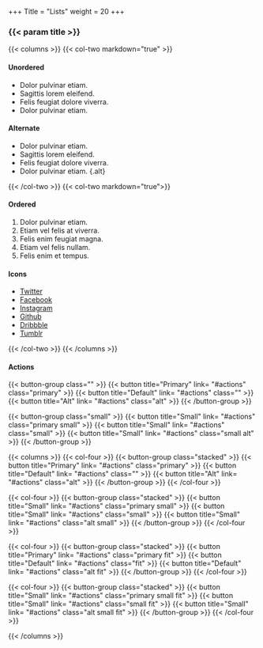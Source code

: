 +++
Title = "Lists"
weight = 20
+++

### {{< param title >}}

{{< columns >}}
{{< col-two markdown="true" >}}
#### Unordered 

- Dolor pulvinar etiam.
- Sagittis lorem eleifend.
- Felis feugiat dolore viverra.
- Dolor pulvinar etiam.

#### Alternate 

- Dolor pulvinar etiam.
- Sagittis lorem eleifend.
- Felis feugiat dolore viverra.
- Dolor pulvinar etiam.
{.alt}

{{< /col-two >}}
{{< col-two markdown="true">}}
#### Ordered
1. Dolor pulvinar etiam.
2. Etiam vel felis at viverra.
3. Felis enim feugiat magna.
4. Etiam vel felis nullam.
5. Felis enim et tempus.

#### Icons
<ul class="icons">
    <li><a href="#" class="icon brands fa-twitter"><span class="label">Twitter</span></a></li>
    <li><a href="#" class="icon brands fa-facebook-f"><span class="label">Facebook</span></a></li>
    <li><a href="#" class="icon brands fa-instagram"><span class="label">Instagram</span></a></li>
    <li><a href="#" class="icon brands fa-github"><span class="label">Github</span></a></li>
    <li><a href="#" class="icon brands fa-dribbble"><span class="label">Dribbble</span></a></li>
    <li><a href="#" class="icon brands fa-tumblr"><span class="label">Tumblr</span></a></li>
</ul>
{{< /col-two >}}
{{< /columns >}}


#### Actions


{{< button-group class="" >}}
    {{< button title="Primary" link= "#actions" class="primary" >}}
    {{< button title="Default" link= "#actions" class="" >}}
    {{< button title="Alt" link= "#actions" class="alt" >}}
{{< /button-group >}}

{{< button-group class="small" >}}
    {{< button title="Small" link= "#actions" class="primary small" >}}
    {{< button title="Small" link= "#actions" class="small" >}}
    {{< button title="Small" link= "#actions" class="small alt" >}}
{{< /button-group >}}

{{< columns >}}
{{< col-four >}}
{{< button-group class="stacked" >}}
    {{< button title="Primary" link= "#actions" class="primary" >}}
    {{< button title="Default" link= "#actions" class="" >}}
    {{< button title="Alt" link= "#actions" class="alt" >}}
{{< /button-group >}}
{{< /col-four >}}

{{< col-four >}}
{{< button-group class="stacked" >}}
    {{< button title="Small" link= "#actions" class="primary small" >}}
    {{< button title="Small" link= "#actions" class="small" >}}
    {{< button title="Small" link= "#actions" class="alt small" >}}
{{< /button-group >}}
{{< /col-four >}}

{{< col-four >}}
{{< button-group class="stacked" >}}
    {{< button title="Primary" link= "#actions" class="primary fit" >}}
    {{< button title="Default" link= "#actions" class="fit" >}}
    {{< button title="Default" link= "#actions" class="alt fit" >}}
{{< /button-group >}}
{{< /col-four >}}

{{< col-four >}}
{{< button-group class="stacked" >}}
    {{< button title="Small" link= "#actions" class="primary small fit" >}}
    {{< button title="Small" link= "#actions" class="small fit" >}}
    {{< button title="Small" link= "#actions" class="alt small fit" >}}
{{< /button-group >}}
{{< /col-four >}}

{{< /columns >}}